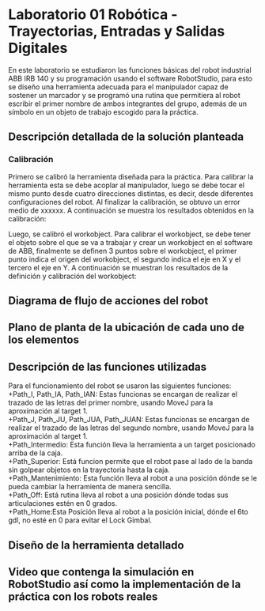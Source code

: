 # Laboratorio 01 Robótica - Trayectorias, Entradas y Salidas Digitales
En este laboratorio se estudiaron las funciones básicas del robot industrial ABB IRB 140 y su programación usando el software RobotStudio, para esto se diseño una herramienta adecuada para el manipulador capaz de sostener un marcador y se programó una rutina que permitiera al robot escribir el primer nombre de ambos integrantes del grupo, además de un símbolo en un objeto de trabajo escogido para la práctica.
## Descripción detallada de la solución planteada
### Calibración
Primero se calibró la herramienta diseñada para la práctica. Para calibrar la herramienta esta se debe acoplar al manipulador, luego se debe tocar el mismo punto desde cuatro direcciones distintas, es decir, desde diferentes configuraciones del robot. Al finalizar la calibración, se obtuvo un error medio de xxxxxx. A continuación se muestra los resultados obtenidos en la calibración:


Luego, se calibró el workobject. Para calibrar el workobject, se debe tener el objeto sobre el que se va a trabajar y crear un workobject en el software de ABB, finalmente se definen 3 puntos sobre el workobject, el primer punto indica el origen del workobject, el segundo indica el eje en X y el tercero el eje en Y. A continuación se muestran los resultados de la definición y calibración del workobject:
## Diagrama de flujo de acciones del robot
## Plano de planta de la ubicación de cada uno de los elementos
## Descripción de las funciones utilizadas
Para el funcionamiento del robot se usaron las siguientes funciones:  
+Path_I, Path_IA, Path_IAN: Estas funcionas se encargan de realizar el trazado de las letras del primer nombre, usando MoveJ para la aproximación al target 1.  
+Path_J, Path_JU, Path_JUA, Path_JUAN: Estas funcionas se encargan de realizar el trazado de las letras del segundo nombre, usando MoveJ para la aproximación al target 1.  
+Path_Intermedio: Esta función lleva la herramienta a un target posicionado arriba de la caja.  
+Path_Superior: Está funcion permite que el robot pase al lado de la banda sin golpear objetos en la trayectoria hasta la caja.  
+Path_Mantenimiento: Esta función lleva al robot a una posición dónde se le pueda cambiar la herramienta de manera sencilla.  
+Path_Off: Está rutina lleva al robot a una posición dónde todas sus articulaciones estén en 0 grados.  
+Path_Home:Esta Posición lleva al robot a la posición inicial, dónde el 6to gdl, no esté en 0 para evitar el Lock Gimbal.  
## Diseño de la herramienta detallado 
## Video que contenga la simulación en RobotStudio así como la implementación de la práctica con los robots reales
